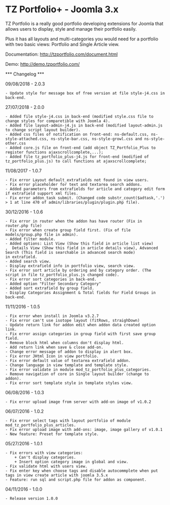 # TZ Portfolio+ - Joomla 3.x

TZ Portfolio is a really good portfolio developing extensions for Joomla that allows users to display, style and manage their portfolio easily.

Plus it has all layouts and multi-categories you would need for a portfolio with two basic views: Portfolio and Single Article view.

Documentation: http://tzportfolio.com/document.html

Demo: http://demo.tzportfolio.com/

*** Changelog ***

09/08/2018 - 2.0.3

	- Update style for message box of free version at file style-j4.css in back-end.

27/07/2018 - 2.0.0

	- Added file style-j4.css in back-end (modified style.css file to change styles for comparetible with Joomla 4).
	- Added file layout-admin-j4.js in back-end (modified layout-admin.js to change script layout builder).
	- Added css files of notification on front-end: ns-default.css, ns-style-attached.css, ns-style-bar.css, ns-style-growl.css and ns-style-other.css
	- Added core.js file on front-end (add object TZ_Portfolio_Plus to register functions ajaxscrollcomplete,...);
	- Added file tz_portfolio_plus-j4.js for front-end (modified of tz_portfolio_plus.js) to call functions at ajaxscrollcomplete;

11/08/2017 - 1.0.7

	- Fix error Layout default_extrafields not found in view users.
	- Fix error placeholder for text and textarea search addons.
	- Added parameters from extrafields for article and category edit form if extrafield support xml files.
	- Fix error addon_task submit. (Changed code substr_count($adtask,'.') > 1 at line 470 of admin/libraries/plugin/plugin.php file).

30/12/2016 - 1.0.6

	- Fix error in router when the addon has have router (Fix in router.php file)
	- Fix error when create group field first. (Fix of file models/group.php file in admin).
	- Added filter module.
	- Added options: List View (Show this field in article list view)
	,  Details View (Show this field in article details view), Advanced Search (This field is searchable in advanced search mode)
	in extrafield.
	- Added search view.
	- Display extrafield info in portfolio view, search view.
	- Fix error sort article by ordering and by category order. (The script in file tz_portfolio_plus.js changed code).
	- Fix error sort categories in back-end.
	- Added option "Filter Secondary Category"
	- Added sort extrafield by group field.
	- Display Categories Assignment & Total fields for Field Groups in back-end.

11/11/2016 - 1.0.5

	- Fix error when install in Joomla v3.2.7
	- Fix error can't use isotope layout (fitRows, straighDown)
	- Update return link for addon edit when addon data created option link.
	- Fix error assign categories in group field with first save group field.
	- Remove block html when columns don't display html.
	- Add return link when save & close add-on.
	- Change error message of addon to display in alert box.
	- Fix error JHtml Icon in view portfolio.
	- Fix error default value of textarea extrafield addon.
	- Change language in view template and template style.
	- Fix error validate in module mod_tz_portfolio_plus_categories.
	- Remove navigation of core in Single layout builder (change to addon).
	- Fix error sort template style in template styles view.
	
06/08/2016 - 1.0.3
	
	- Fix error upload image from server with add-on image of v1.0.2
	
06/07/2016 - 1.0.2
	
	- Fix error select tags with layout portfolio of module mod_tz_portfolio_plus_articles.
	- Fix error upload image with add-ons: image, image gallery of v1.0.1
	- New feature: Preset for template style.
	
05/27/2016 - 1.0.1
	
	- Fix errors with view categories:
		+ Can't display categories.
		+ Insert option category image in global and view.
	- Fix validate html with users view.
	- Fix enter key when choose tags and disable autocommplete when put tags in view create article with joomla 3.5.x
	- Feature: run sql and script.php file for addon as component.

04/11/2016 - 1.0.0
	
	- Release version 1.0.0